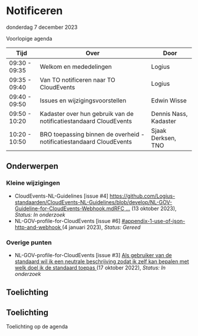<!-----------------------------







   Dit bestand wordt automatisch gegenereerd.
   Handmatige toevoegingen worden overschreven.







----------------------------->
# Notificeren

donderdag 7 december 2023

Voorlopige agenda

|  Tijd          | Over                                         | Door                       |
|----------------|----------------------------------------------|----------------------------|
|  09:30 - 09:35 | Welkom en mededelingen                       | Logius                     |
| 09:35 - 09:40| Van TO notificeren naar TO CloudEvents       | Logius                     |
| 09:40 - 09:50| Issues en wijzigingsvoorstellen              | Edwin Wisse                          |
| 09:50 - 10:20| Kadaster over hun gebruik van de notificatiestandaard CloudEvents    | Dennis Nass, Kadaster |
| 10:20 - 10:50| BRO toepassing binnen de overheid - notificatiestandaard CloudEvents | Sjaak Derksen, TNO    |

## Onderwerpen

### Kleine wijzigingen
* CloudEvents-NL-Guidelines [issue #4] [https://github.com/Logius-standaarden/CloudEvents-NL-Guidelines/blob/develop/NL-GOV-Guideline-for-CloudEvents-Webhook.mdRFC ...](https://github.com/Logius-standaarden/CloudEvents-NL-Guidelines/issues/4) (13 oktober 2023), _Status: In onderzoek_
* NL-GOV-profile-for-CloudEvents [issue #6] [#appendix-1-use-of-json-http-and-webhook ](https://github.com/Logius-standaarden/NL-GOV-profile-for-CloudEvents/issues/6) (4 januari 2023), _Status: Gereed_

### Overige punten
* NL-GOV-profile-for-CloudEvents [issue #3] [Als gebruiker van de standaard wil ik een neutrale beschrijving zodat ik zelf kan bepalen met welk doel ik de standaard toepas ](https://github.com/Logius-standaarden/NL-GOV-profile-for-CloudEvents/issues/3) (17 oktober 2022), _Status: In onderzoek_

## Toelichting


## Toelichting 

Toelichting op de agenda
